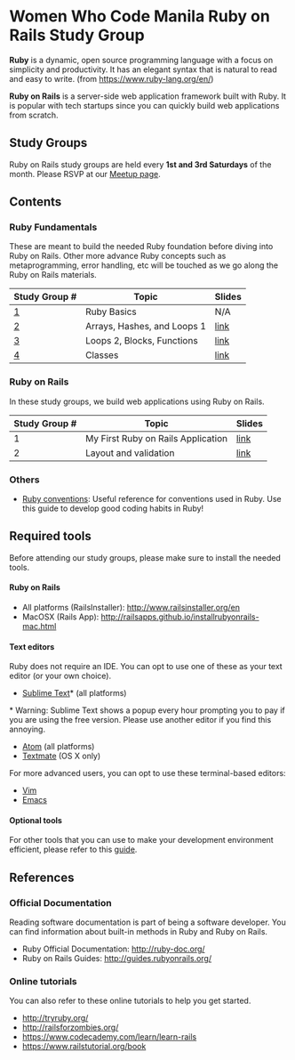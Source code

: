 # Women Who Code Manila Ruby on Rails Study Group

**Ruby** is a dynamic, open source programming language with a focus on simplicity and productivity. It has an elegant syntax that is natural to read and easy to write. (from https://www.ruby-lang.org/en/)

**Ruby on Rails** is a server-side web application framework built with Ruby. It is popular with tech startups since you can quickly build web applications from scratch.


## Study Groups

Ruby on Rails study groups are held every **1st and 3rd Saturdays** of the month. Please RSVP at our [Meetup page](https://www.meetup.com/Women-Who-Code-Manila).


## Contents

### Ruby Fundamentals

These are meant to build the needed Ruby foundation before diving into Ruby on Rails. Other more advance Ruby concepts such as metaprogramming, error handling, etc will be touched as we go along the Ruby on Rails materials.

| Study Group #                                  | Topic                       | Slides                        |
|------------------------------------------------|-----------------------------|-------------------------------|
| [1](ruby_fundamentals/ruby_basics)             | Ruby Basics                 | N/A                           |
| [2](ruby_fundamentals/arrays_hashes_loops1)    | Arrays, Hashes, and Loops 1 | [link](http://bit.ly/2o8UfDw) |
| [3](ruby_fundamentals/loops2_blocks_functions) | Loops 2, Blocks, Functions  | [link](https://goo.gl/rpYrQI) |
| [4](ruby_fundamentals/classes)                 | Classes                     | [link](https://goo.gl/TSKJBG) |

### Ruby on Rails

In these study groups, we build web applications using Ruby on Rails.

| Study Group # | Topic                              | Slides                        |
|---------------|------------------------------------|-------------------------------|
| 1             | My First Ruby on Rails Application | [link](https://goo.gl/A4gMPa) |
| 2             | Layout and validation              | [link](https://goo.gl/iVtNsY) |

### Others

- [Ruby conventions](docs/ruby_conventions.md): Useful reference for conventions used in Ruby. Use this guide to develop good coding habits in Ruby!

## Required tools

Before attending our study groups, please make sure to install the needed tools.

#### Ruby on Rails

- All platforms (RailsInstaller): http://www.railsinstaller.org/en
- MacOSX (Rails App): http://railsapps.github.io/installrubyonrails-mac.html

#### Text editors

Ruby does not require an IDE. You can opt to use one of these as your text editor (or your own choice).

- [Sublime Text](https://www.sublimetext.com/)\* (all platforms)

\* Warning: Sublime Text shows a popup every hour prompting you to pay if you are using the free version. Please use another editor if you find this annoying.

- [Atom](https://atom.io/) (all platforms)
- [Textmate](https://macromates.com/) (OS X only)

For more advanced users, you can opt to use these terminal-based editors:

- [Vim](http://www.vim.org/)
- [Emacs](https://www.gnu.org/software/emacs/)

#### Optional tools

For other tools that you can use to make your development environment efficient, please refer to this [guide](docs/tools.md).


## References

### Official Documentation

Reading software documentation is part of being a software developer. You can find information about built-in methods in Ruby and Ruby on Rails.

- Ruby Official Documentation: http://ruby-doc.org/
- Ruby on Rails Guides: http://guides.rubyonrails.org/

### Online tutorials

You can also refer to these online tutorials to help you get started.

- http://tryruby.org/
- http://railsforzombies.org/
- https://www.codecademy.com/learn/learn-rails
- https://www.railstutorial.org/book
